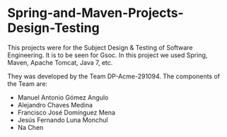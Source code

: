 # Spring-and-Maven-Projects-Design-Testing
This projects were for the Subject Design &amp; Testing of Software Engineering. It is to be seen for Gsoc. In this project we used Spring, Maven, Apache Tomcat, Java 7, etc.

They was developed by the Team DP-Acme-291094.
The components of the Team are:
* Manuel Antonio Gómez Angulo
* Alejandro Chaves Medina
* Francisco José Domínguez Mena
* Jesús Fernando Luna Monchul
* Na Chen
